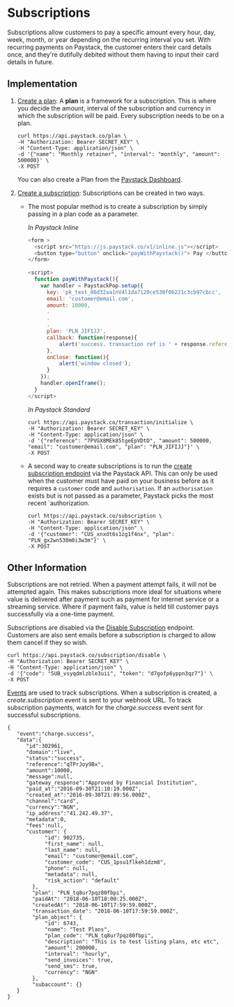 # Subscriptions

Subscriptions allow customers to pay a specific amount every hour, day, week, month, or year depending on the recurring interval you set. With recurring payments on Paystack, the customer enters their card details once, and they're dutifully debited without them having to input their card details in future.

## Implementation

1. [Create a plan](https://developers.paystack.co/v1.0/reference#create-plan): A **plan** is a framework for a subscription. This is where you decide the amount, interval of the subscription and currency in which the subscription will be paid. Every subscription needs to be on a plan.

   ```
   curl https://api.paystack.co/plan \
   -H "Authorization: Bearer SECRET_KEY" \
   -H "Content-Type: application/json" \
   -d '{"name": "Monthly retainer", "interval": "monthly", "amount": 500000}' \
   -X POST
   ```

   You can also create a Plan from the [Paystack Dashboard](https://dashboard.paystack.com/#/plans).

2. [Create a subscription](https://developers.paystack.co/v1.0/reference#create-subscription): Subscriptions can be created in two ways. 

   - The most popular method is to create a subscription by simply passing in a plan code as a parameter. 

     _In Paystack Inline_

     ```javascript
     <form >
       <script src="https://js.paystack.co/v1/inline.js"></script>
       <button type="button" onclick="payWithPaystack()"> Pay </button> 
     </form>
      
     <script>
       function payWithPaystack(){
         var handler = PaystackPop.setup({
           key: 'pk_test_86d32aa1nV4l1da7120ce530f0b221c3cb97cbcc',
           email: 'customer@email.com',
           amount: 10000,
           .
           .
           .
           plan: 'PLN_JIFIJJ',
           callback: function(response){
               alert('success. transaction ref is ' + response.reference);
           },
           onClose: function(){
               alert('window closed');
           }
         });
         handler.openIframe();
       }
     </script>
     ```

     _In Paystack Standard_

     ```curl
     curl https://api.paystack.co/transaction/initialize \
     -H "Authorization: Bearer SECRET_KEY" \
     -H "Content-Type: application/json" \
     -d '{"reference": "7PVGX8MEk85tgeEpVDtD", "amount": 500000, "email": "customer@email.com", "plan": "PLN_JIFIJJ"}' \
     -X POST
     ```

   - A second way to create subscriptions is to run the [create subscription endpoint](https://developers.paystack.co/v1.0/reference#create-subscription) via the Paystack API. This can only be used when the customer must have paid on your business before as it requires a `customer` code and `authorisation`. If an `authorisation` exists but is not passed as a parameter, Paystack picks the most recent `authorization.

     ```
     curl https://api.paystack.co/subscription \
     -H "Authorization: Bearer SECRET_KEY" \
     -H "Content-Type: application/json" \
     -d '{"customer": "CUS_xnxdt6s1zg1f4nx", "plan": "PLN_gx2wn530m0i3w3m"}' \
     -X POST
     ```

## Other Information

Subscriptions are not retried. When a payment attempt fails, it will not be attempted again. This makes subscriptions more ideal for situations where value is delivered after payment such as payment for internet service or a streaming service. Where if payment fails, value is held till customer pays successfully via a one-time payment.

Subscriptions are disabled via the [Disable Subscription](https://developers.paystack.co/v1.0/reference#disable-subscription) endpoint. Customers are also sent emails before a subscription is charged to allow them cancel if they so wish.

```
curl https://api.paystack.co/subscription/disable \
-H "Authorization: Bearer SECRET_KEY" \
-H "Content-Type: application/json" \
-d '{"code": "SUB_vsyqdmlzble3uii", "token": "d7gofp6yppn3qz7"}' \
-X POST
```

[Events](https://developers.paystack.co/v1.0/docs/events) are used to track subscriptions. When a subscription is created, a *create.subscription* event is sent to your webhook URL. To track subscription payments, watch for the *charge.success* event sent for successful subscriptions.

```
{  
   "event":"charge.success",
   "data":{  
      "id":302961,
      "domain":"live",
      "status":"success",
      "reference":"qTPrJoy9Bx",
      "amount":10000,
      "message":null,
      "gateway_response":"Approved by Financial Institution",
      "paid_at":"2016-09-30T21:10:19.000Z",
      "created_at":"2016-09-30T21:09:56.000Z",
      "channel":"card",
      "currency":"NGN",
      "ip_address":"41.242.49.37",
      "metadata":0,
      "fees":null,
      "customer": {
            "id": 902735,
            "first_name": null,
            "last_name": null,
            "email": "customer@email.com",
            "customer_code": "CUS_1psu1flkeh1dzm8",
            "phone": null,
            "metadata": null,
            "risk_action": "default"
        },
        "plan": "PLN_tq8ur7pqz80fbpi",
        "paidAt": "2018-06-10T18:00:25.000Z",
        "createdAt": "2018-06-10T17:59:59.000Z",
        "transaction_date": "2018-06-10T17:59:59.000Z",
        "plan_object": {
            "id": 6743,
            "name": "Test Plans",
            "plan_code": "PLN_tq8ur7pqz80fbpi",
            "description": "This is to test listing plans, etc etc",
            "amount": 200000,
            "interval": "hourly",
            "send_invoices": true,
            "send_sms": true,
            "currency": "NGN"
        },
        "subaccount": {}
   }
}
```


